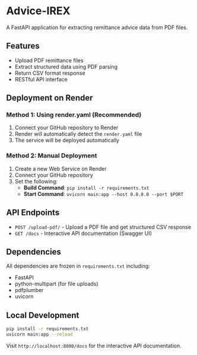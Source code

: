 # Advice-IREX

A FastAPI application for extracting remittance advice data from PDF files.

## Features

- Upload PDF remittance files
- Extract structured data using PDF parsing
- Return CSV format response
- RESTful API interface

## Deployment on Render

### Method 1: Using render.yaml (Recommended)

1. Connect your GitHub repository to Render
2. Render will automatically detect the `render.yaml` file
3. The service will be deployed automatically

### Method 2: Manual Deployment

1. Create a new Web Service on Render
2. Connect your GitHub repository
3. Set the following:
   - **Build Command**: `pip install -r requirements.txt`
   - **Start Command**: `uvicorn main:app --host 0.0.0.0 --port $PORT`

## API Endpoints

- `POST /upload-pdf/` - Upload a PDF file and get structured CSV response
- `GET /docs` - Interactive API documentation (Swagger UI)

## Dependencies

All dependencies are frozen in `requirements.txt` including:
- FastAPI
- python-multipart (for file uploads)
- pdfplumber
- uvicorn

## Local Development

```bash
pip install -r requirements.txt
uvicorn main:app --reload
```

Visit `http://localhost:8000/docs` for the interactive API documentation. 